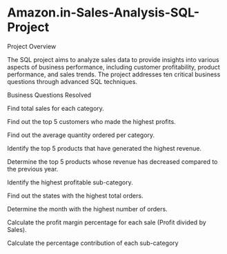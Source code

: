 # Amazon.in-Sales-Analysis-SQL-Project
Project Overview

The SQL project aims to analyze sales data to provide insights into various aspects of business performance, including customer profitability, product performance, and sales trends.
The project addresses ten critical business questions through advanced SQL techniques.



Business Questions Resolved


Find total sales for each category.

Find out the top 5 customers who made the highest profits.

Find out the average quantity ordered per category.

Identify the top 5 products that have generated the highest revenue.

Determine the top 5 products whose revenue has decreased compared to the previous year.

Identify the highest profitable sub-category.

Find out the states with the highest total orders.

Determine the month with the highest number of orders.

Calculate the profit margin percentage for each sale (Profit divided by Sales).

Calculate the percentage contribution of each sub-category
